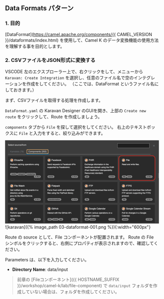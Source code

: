 ## Data Formats パターン


### 1. 目的

[DataFormat](https://camel.apache.org/components/{{ CAMEL_VERSION }}/dataformats/index.html) を使用して、Camel K のデータ変換機能の使用方法を理解する事を目的とします。

### 2. CSVファイルをJSON形式に変換する

VSCODE 左のエクスプローラー上で、右クリックをして、メニューから `Karavan: Create Integration` を選択し、任意のファイル名で空のインテグレーションを作成をしてください。
（ここでは、DataFormat というファイル名にしておきます。）

まず、CSVファイルを取得する処理を作成します。

`DataFormat.yaml` の Karavan Designer のGUIを開き、上部の `Create new route` をクリックして、Route を作成しましょう。

`components` タブから `File` を探して選択をしてください。
右上のテキストボックスに `File` と入力をすると、絞り込みができます。

![](images/03-dataformat-001.png)
![karavan]({% image_path 03-dataformat-001.png %}){:width="600px"}

Route の source として、File コンポーネントが配置されます。
Route の File シンボルをクリックすると、右側にプロパティが表示されますので、確認してください。

Parameters は、以下を入力してください。

* **Directory Name**: data/input

> 前章の [Fileコンポーネント]({{ HOSTNAME_SUFFIX }}/workshop/camel-k/lab/file-component) で `data/input` フォルダを作成していない場合は、フォルダを作成してください。

